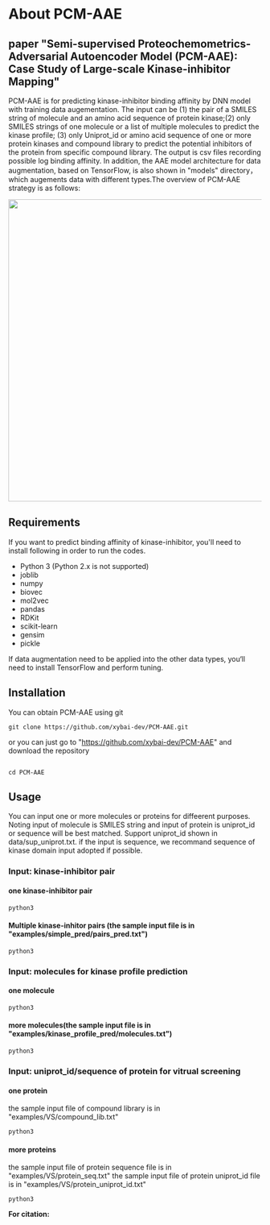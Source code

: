 # About PCM-AAE
## paper "Semi-supervised Proteochemometrics-Adversarial Autoencoder Model (PCM-AAE): Case Study of Large-scale Kinase-inhibitor Mapping"

PCM-AAE is for predicting kinase-inhibitor binding affinity by DNN model with training data augementation. The input can be (1) the pair of a SMILES string of molecule and an amino acid sequence of protein kinase;(2) only SMILES strings of one molecule or a list of multiple molecules to predict the kinase profile; (3) only Uniprot_id or amino acid sequence of one or more protein kinases and compound library to predict the potential inhibitors of the protein from specific compound library. The output is csv files recording possible log binding affinity. In addition, the AAE model architecture for data augmentation, based on TensorFlow, is also shown in "models" directory，which augements data with different types.The overview of PCM-AAE strategy is as follows:

<div align="center">
<p><img src="achitecture.png" width="600" /></p>
</div>

## Requirements

If you want to predict binding affinity of kinase-inhibitor, you'll need to install following in order to run the codes.

*  Python 3 (Python 2.x is not supported)
*  joblib
*  numpy
*  biovec
*  mol2vec
*  pandas
*  RDKit
*  scikit-learn
*  gensim
*  pickle

If data augmentation need to be applied into the other data types, you‘ll need to install TensorFlow and perform tuning.

## Installation
You can obtain PCM-AAE using git
```
git clone https://github.com/xybai-dev/PCM-AAE.git
```
or you can just go to "https://github.com/xybai-dev/PCM-AAE" and download the repository
```

cd PCM-AAE
```
## Usage

You can input one or more molecules or proteins for diffeerent purposes. Noting input of molecule is SMILES string and input of protein is uniprot_id or sequence will be best matched. Support uniprot_id shown in data/sup_uniprot.txt. if the input is sequence, we recommand sequence of kinase domain input adopted if possible.

### Input: kinase-inhibitor pair
#### one kinase-inhibitor pair
```
python3 

```
#### Multiple kinase-inhitor pairs (the sample input file is in "examples/simple_pred/pairs_pred.txt")

```
python3 

```
### Input: molecules for kinase profile prediction
#### one molecule
```
python3 

```
#### more molecules(the sample input file is in "examples/kinase_profile_pred/molecules.txt")
```
python3 

```

### Input: uniprot_id/sequence of protein for vitrual screening
#### one protein
the sample input file of compound library is in "examples/VS/compound_lib.txt"
```
python3 

```
#### more proteins
the sample input file of protein sequence file is in "examples/VS/protein_seq.txt"
the sample input file of protein uniprot_id file is in "examples/VS/protein_uniprot_id.txt"


```
python3 

```


**For citation:**







